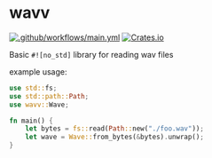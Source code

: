 # wavv
[![.github/workflows/main.yml](https://github.com/samuelleeuwenburg/wavv/actions/workflows/main.yml/badge.svg)](https://github.com/samuelleeuwenburg/wavv/actions/workflows/main.yml)
[![Crates.io](https://img.shields.io/crates/v/wavv.svg)](https://crates.io/crates/wavv)

Basic `#![no_std]` library for reading wav files

example usage:

```rust
use std::fs;
use std::path::Path;
use wavv::Wave;

fn main() {
    let bytes = fs::read(Path::new("./foo.wav"));
	let wave = Wave::from_bytes(&bytes).unwrap();
}
```

